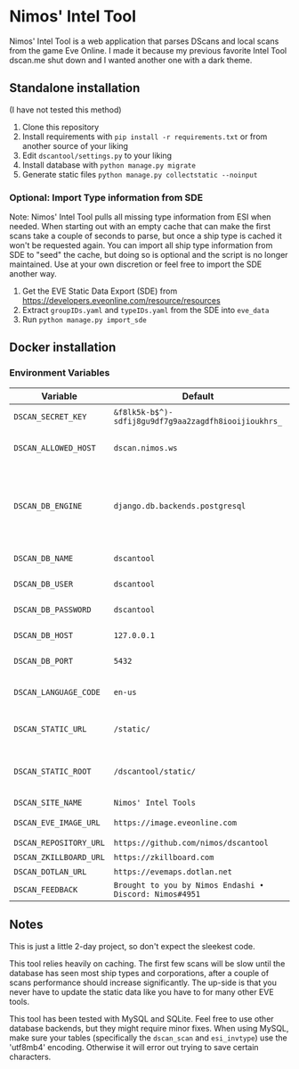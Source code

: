 # Nimos' Intel Tool

Nimos' Intel Tool is a web application that parses DScans and local scans from the game Eve Online.
I made it because my previous favorite Intel Tool dscan.me shut down and I wanted another one with a dark theme.

## Standalone installation

(I have not tested this method)

1. Clone this repository
2. Install requirements with `pip install -r requirements.txt` or from another source of your liking
3. Edit `dscantool/settings.py` to your liking
4. Install database with `python manage.py migrate`
5. Generate static files `python manage.py collectstatic --noinput`

### Optional: Import Type information from SDE

Note: Nimos' Intel Tool pulls all missing type information from ESI when needed. When starting out with an empty cache that can make the first scans take a couple of seconds to parse, but once a ship type is cached it won't be requested again. You can import all ship type information from SDE to "seed" the cache, but doing so is optional and the script is no longer maintained. Use at your own discretion or feel free to import the SDE another way.

1. Get the EVE Static Data Export (SDE) from https://developers.eveonline.com/resource/resources
2. Extract `groupIDs.yaml` and `typeIDs.yaml` from the SDE into `eve_data`
3. Run `python manage.py import_sde`

## Docker installation

### Environment Variables

| Variable             | Default                                               | Dscription |
|----------------------|-------------------------------------------------------|------------|
|`DSCAN_SECRET_KEY`    |`&f8lk5k-b$^)-sdfij8gu9df7g9aa2zagdfh8iooijioukhrs_`   |A secret key for a particular Django installation.|
|`DSCAN_ALLOWED_HOST`  |`dscan.nimos.ws`                                       |String representing the host/domain name that this Django site can serve.|
|`DSCAN_DB_ENGINE`     |`django.db.backends.postgresql`                        |The database backend to use. The built-in database backends are: `django.db.backends.postgresql`, `django.db.backends.mysql`, `django.db.backends.sqlite3`, `django.db.backends.oracle`|
|`DSCAN_DB_NAME`       |`dscantool`                                            |The name of the database to use.|
|`DSCAN_DB_USER`       |`dscantool`                                            |The username to use when connecting to the database.|
|`DSCAN_DB_PASSWORD`   |`dscantool`                                            |The password to use when connecting to the database.|
|`DSCAN_DB_HOST`       |`127.0.0.1`                                            |Which host to use when connecting to the database.|
|`DSCAN_DB_PORT`       |`5432`                                                 |The port to use when connecting to the database.|
|`DSCAN_LANGUAGE_CODE` |`en-us`                                                |A string representing the language code for this installation.|
|`DSCAN_STATIC_URL`    |`/static/`                                             |URL to use when referring to static files located in `DSCAN_STATIC_ROOT`.|
|`DSCAN_STATIC_ROOT`   |`/dscantool/static/`                                   |The absolute path to the directory where collectstatic will collect static files for deployment.|
|`DSCAN_SITE_NAME`     |`Nimos' Intel Tools`                                   |The site name.|
|`DSCAN_EVE_IMAGE_URL` |`https://image.eveonline.com`                          |Link to EVE Online image server.|
|`DSCAN_REPOSITORY_URL`|`https://github.com/nimos/dscantool`                   |Link to development repository.|
|`DSCAN_ZKILLBOARD_URL`|`https://zkillboard.com`                               |Link to zKillboard.|
|`DSCAN_DOTLAN_URL`    |`https://evemaps.dotlan.net`                           |Link to Dotlan.|
|`DSCAN_FEEDBACK`      |`Brought to you by Nimos Endashi • Discord: Nimos#4951`|Feedback information.|

## Notes

This is just a little 2-day project, so don't expect the sleekest code.

This tool relies heavily on caching. The first few scans will be slow until the database has seen most ship types and corporations, after a couple of scans performance should increase significantly. The up-side is that you never have to update the static data like you have to for many other EVE tools.

This tool has been tested with MySQL and SQLite. Feel free to use other database backends, but they might require minor fixes. When using MySQL, make sure your tables (specifically the `dscan_scan` and `esi_invtype`) use the 'utf8mb4' encoding. Otherwise it will error out trying to save certain characters.
